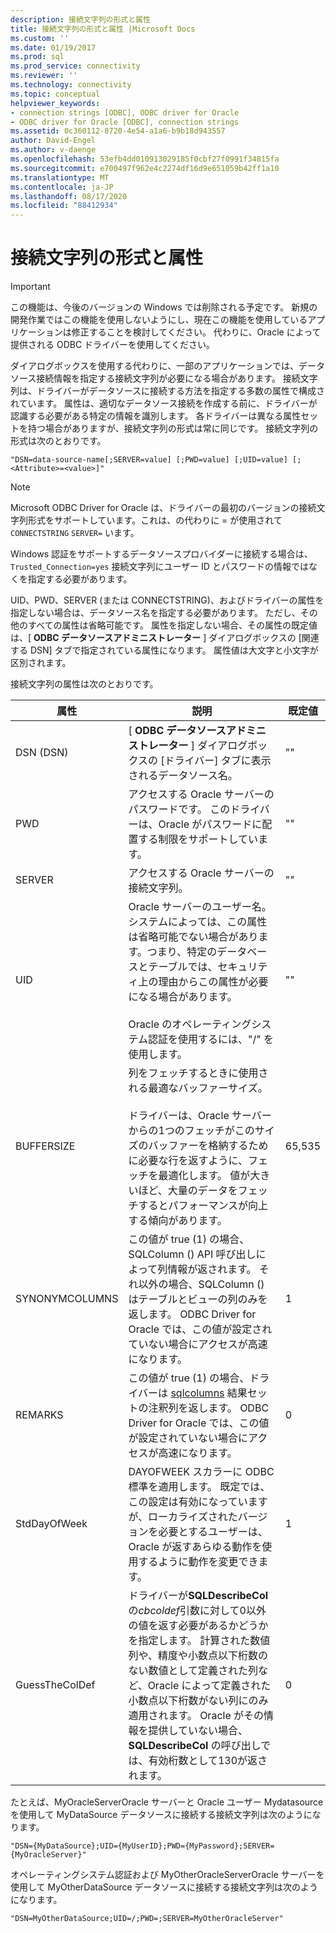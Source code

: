 ```yaml
---
description: 接続文字列の形式と属性
title: 接続文字列の形式と属性 |Microsoft Docs
ms.custom: ''
ms.date: 01/19/2017
ms.prod: sql
ms.prod_service: connectivity
ms.reviewer: ''
ms.technology: connectivity
ms.topic: conceptual
helpviewer_keywords:
- connection strings [ODBC], ODBC driver for Oracle
- ODBC driver for Oracle [ODBC], connection strings
ms.assetid: 0c360112-8720-4e54-a1a6-b9b18d943557
author: David-Engel
ms.author: v-daenge
ms.openlocfilehash: 53efb4dd010913029185f0cbf27f0991f34815fa
ms.sourcegitcommit: e700497f962e4c2274df16d9e651059b42ff1a10
ms.translationtype: MT
ms.contentlocale: ja-JP
ms.lasthandoff: 08/17/2020
ms.locfileid: "88412934"
---
```

# <a name="connection-string-format-and-attributes"></a>接続文字列の形式と属性
> [!IMPORTANT]  
>  この機能は、今後のバージョンの Windows では削除される予定です。 新規の開発作業ではこの機能を使用しないようにし、現在この機能を使用しているアプリケーションは修正することを検討してください。 代わりに、Oracle によって提供される ODBC ドライバーを使用してください。  
  
 ダイアログボックスを使用する代わりに、一部のアプリケーションでは、データソース接続情報を指定する接続文字列が必要になる場合があります。 接続文字列は、ドライバーがデータソースに接続する方法を指定する多数の属性で構成されています。 属性は、適切なデータソース接続を作成する前に、ドライバーが認識する必要がある特定の情報を識別します。 各ドライバーは異なる属性セットを持つ場合がありますが、接続文字列の形式は常に同じです。 接続文字列の形式は次のとおりです。  
  
```  
"DSN=data-source-name[;SERVER=value] [;PWD=value] [;UID=value] [;<Attribute>=<value>]"  
```  
  
> [!NOTE]  
>  Microsoft ODBC Driver for Oracle は、ドライバーの最初のバージョンの接続文字列形式をサポートしています。これは、の代わりに = が使用されて `CONNECTSTRING` `SERVER=` います。  
  
 Windows 認証をサポートするデータソースプロバイダーに接続する場合は、 `Trusted_Connection=yes` 接続文字列にユーザー ID とパスワードの情報ではなくを指定する必要があります。  
  
 UID、PWD、SERVER (または CONNECTSTRING)、およびドライバーの属性を指定しない場合は、データソース名を指定する必要があります。 ただし、その他のすべての属性は省略可能です。 属性を指定しない場合、その属性の既定値は、[ **ODBC データソースアドミニストレーター** ] ダイアログボックスの [関連する DSN] タブで指定されている属性になります。 属性値は大文字と小文字が区別されます。  
  
 接続文字列の属性は次のとおりです。  
  
|属性|説明|既定値|  
|---------------|-----------------|-------------------|  
|DSN (DSN)|[ **ODBC データソースアドミニストレーター** ] ダイアログボックスの [ドライバー] タブに表示されるデータソース名。|""|  
|PWD|アクセスする Oracle サーバーのパスワードです。 このドライバーは、Oracle がパスワードに配置する制限をサポートしています。|""|  
|SERVER|アクセスする Oracle サーバーの接続文字列。|""|  
|UID|Oracle サーバーのユーザー名。 システムによっては、この属性は省略可能でない場合があります。つまり、特定のデータベースとテーブルでは、セキュリティ上の理由からこの属性が必要になる場合があります。<br /><br /> Oracle のオペレーティングシステム認証を使用するには、"/" を使用します。|""|  
|BUFFERSIZE|列をフェッチするときに使用される最適なバッファーサイズ。<br /><br /> ドライバーは、Oracle サーバーからの1つのフェッチがこのサイズのバッファーを格納するために必要な行を返すように、フェッチを最適化します。 値が大きいほど、大量のデータをフェッチするとパフォーマンスが向上する傾向があります。|65,535|  
|SYNONYMCOLUMNS|この値が true (1) の場合、SQLColumn () API 呼び出しによって列情報が返されます。 それ以外の場合、SQLColumn () はテーブルとビューの列のみを返します。 ODBC Driver for Oracle では、この値が設定されていない場合にアクセスが高速になります。|1|  
|REMARKS|この値が true (1) の場合、ドライバーは [sqlcolumns](../../odbc/microsoft/level-1-api-functions-odbc-driver-for-oracle.md) 結果セットの注釈列を返します。 ODBC Driver for Oracle では、この値が設定されていない場合にアクセスが高速になります。|0|  
|StdDayOfWeek|DAYOFWEEK スカラーに ODBC 標準を適用します。 既定では、この設定は有効になっていますが、ローカライズされたバージョンを必要とするユーザーは、Oracle が返すあらゆる動作を使用するように動作を変更できます。|1|  
|GuessTheColDef|ドライバーが**SQLDescribeCol**の*cbcoldef*引数に対して0以外の値を返す必要があるかどうかを指定します。 計算された数値列や、精度や小数点以下桁数のない数値として定義された列など、Oracle によって定義された小数点以下桁数がない列にのみ適用されます。 Oracle がその情報を提供していない場合、 **SQLDescribeCol** の呼び出しでは、有効桁数として130が返されます。|0|  
  
 たとえば、MyOracleServerOracle サーバーと Oracle ユーザー Mydatasource を使用して MyDataSource データソースに接続する接続文字列は次のようになります。  
  
```  
"DSN={MyDataSource};UID={MyUserID};PWD={MyPassword};SERVER={MyOracleServer}"  
```  
  
 オペレーティングシステム認証および MyOtherOracleServerOracle サーバーを使用して MyOtherDataSource データソースに接続する接続文字列は次のようになります。  
  
```  
"DSN=MyOtherDataSource;UID=/;PWD=;SERVER=MyOtherOracleServer"  
```

